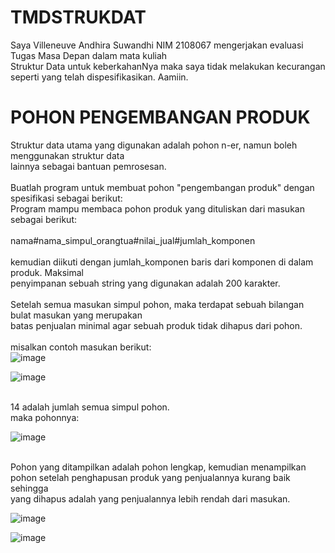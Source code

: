 # TMDSTRUKDAT
Saya Villeneuve Andhira Suwandhi NIM 2108067 mengerjakan evaluasi Tugas Masa Depan dalam mata kuliah<br />
Struktur Data untuk keberkahanNya maka saya tidak melakukan kecurangan<br />
seperti yang telah dispesifikasikan. Aamiin.<br />

# POHON PENGEMBANGAN PRODUK
Struktur data utama yang digunakan adalah pohon n-er, namun boleh menggunakan struktur data<br />
lainnya sebagai bantuan pemrosesan.<br />
<br />
Buatlah program untuk membuat pohon "pengembangan produk" dengan spesifikasi sebagai berikut:<br />
Program mampu membaca pohon produk yang dituliskan dari masukan sebagai berikut:<br />
<br />
nama#nama_simpul_orangtua#nilai_jual#jumlah_komponen<br />
<br />
kemudian diikuti dengan jumlah_komponen baris dari komponen di dalam produk. Maksimal<br />
penyimpanan sebuah string yang digunakan adalah 200 karakter.<br />
<br />
Setelah semua masukan simpul pohon, maka terdapat sebuah bilangan bulat masukan yang merupakan<br />
batas penjualan minimal agar sebuah produk tidak dihapus dari pohon.<br />
<br />
misalkan contoh masukan berikut:<br />
![image](https://github.com/villeneuveandhira/TMDSTRUKDAT/assets/101118033/922a0776-6234-44fb-888a-8169801eac34)

![image](https://github.com/villeneuveandhira/TMDSTRUKDAT/assets/101118033/1f30a14d-7354-4913-944d-321cfb8c4e73)

<br />
14 adalah jumlah semua simpul pohon.<br />
maka pohonnya:<br />

![image](https://github.com/villeneuveandhira/TMDSTRUKDAT/assets/101118033/f3f19017-18af-4e28-b38d-86aed3e055e6)

<br />
Pohon yang ditampilkan adalah pohon lengkap, kemudian menampilkan pohon setelah penghapusan produk yang penjualannya kurang baik sehingga<br />
yang dihapus adalah yang penjualannya lebih rendah dari masukan.<br />

![image](https://github.com/villeneuveandhira/TMDSTRUKDAT/assets/101118033/0c6d317d-e273-437d-9fc4-650e1b404a74)

![image](https://github.com/villeneuveandhira/TMDSTRUKDAT/assets/101118033/98dd4b05-7b25-4745-8bfa-cdb17c4fc926)
